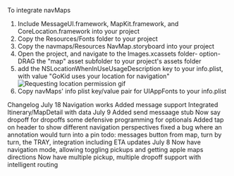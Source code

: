 To integrate navMaps
1) Include MessageUI.framework, MapKit.framework, and CoreLocation.framework into your project
2) Copy the Resources/Fonts folder to your project
3) Copy the navmaps/Resources NavMap.storyboard into your project
4) Open the project, and navigate to the Images.xcassets folder- option-DRAG the "map" asset subfolder to your project's assets folder
5) add the NSLocationWhenInUseUsageDescription key to your info.plist, with value "GoKid uses your location for navigation"
![Requesting location permission gif](http://i.imgur.com/lTThTzk.gif)
6) Copy navMaps' info plist key/value pair for UIAppFonts to your info.plist

Changelog
July 18
Navigation works
Added message support
Integrated Itinerary/MapDetail with data
July 9
Added send messaage stub
Now say dropoff for dropoffs
some defensive programming for optionals
Added tap on header to show different navigation perspectives
fixed a bug where an annotation would turn into a pin
todo: messages button from map, turn by turn, the TRAY, integration including ETA updates
July 8
Now have navigation mode, allowing toggling pickups and getting apple maps directions
Now have multiple pickup, multiple dropoff support with intelligent routing
